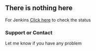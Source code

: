 ## There is nothing here

For Jenkins [Click here](ascendmoney://) to check the status
### Support or Contact
Let me know if you have any problem
